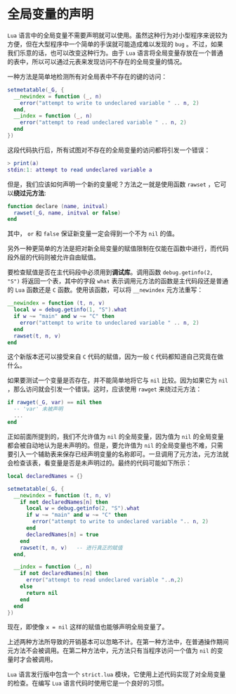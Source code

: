 # 全局变量的声明

`Lua` 语言中的全局变量不需要声明就可以使用。虽然这种行为对小型程序来说较为方便，但在大型程序中一个简单的手误就可能造成难以发现的 `bug` 。不过，如果我们乐意的话，也可以改变这种行为。由于 `Lua` 语言将全局变量存放在一个普通的表中，所以可以通过元表来发现访问不存在的全局变量的情况。

一种方法是简单地检测所有对全局表中不存在的键的访问：

```lua
setmetatable(_G, {
  __newindex = function (_, n)
    error("attempt to write to undeclared variable " .. n, 2)
  end,
  __index = function (_, n)
    error("attempt to read undeclared variable " .. n, 2)
  end
})
```

这段代码执行后，所有试图对不存在的全局变量的访问都将引发一个错误：

```lua
> print(a)
stdin:1: attempt to read undeclared variable a
```

但是，我们应该如何声明一个新的变量呢？方法之一就是使用函数 `rawset` ，它可以**绕过元方法**:

```lua
function declare (name, initval)
  rawset(_G, name, initval or false)
end
```

其中， `or` 和 `false` 保证新变量一定会得到一个不为 `nil` 的值。

另外一种更简单的方法是把对新全局变量的赋值限制在仅能在函数中进行，而代码段外层的代码则被允许自由赋值。

要检查赋值是否在主代码段中必须用到**调试库**。调用函数 `debug.getinfo(2, "S")` 将返回一个表，其中的字段 `what` 表示调用元方法的函数是主代码段还是普通的 `Lua` 函数还是 `C` 函数。使用该函数，可以将 `__newindex` 元方法重写：

```lua
__newindex = function (t, n, v)
  local w = debug.getinfo(1, "S").what
  if w ~= "main" and w ~= "C" then
    error("attempt to write to undeclared variable " .. n, 2)
  end
  rawset(t, n, v)
end
```

这个新版本还可以接受来自 `C` 代码的赋值，因为一般 `C` 代码都知道自己究竟在做什么。

如果要测试一个变量是否存在，并不能简单地将它与 `nil` 比较。因为如果它为 `nil` ，那么访问就会引发一个错误。这时，应该使用 `rawget` 来绕过元方法：

```lua
if rawget(_G, var) == nil then
  -- 'var' 未被声明
  ...
end
```

正如前面所提到的，我们不允许值为 `nil` 的全局变量，因为值为 `nil` 的全局变量都会被自动地认为是未声明的。但是，要允许值为 `nil` 的全局变量也不难，只需要引入一个辅助表来保存已经声明变量的名称即可。一旦调用了元方法，元方法就会检查该表，看变量是否是未声明过的。最终的代码可能如下所示：

```lua
local declaredNames = {}

setmetatable(_G, {
  __newindex = function (t, n, v)
    if not declaredNames[n] then
      local w = debug.getinfo(2, "S").what
      if w ~= "main" and w ~= "C" then
        error("attempt to write to undeclared variable ".. n, 2)
      end
      declaredNames[n] = true
    end
    rawset(t, n, v)   -- 进行真正的赋值
  end,

  __index = function (_, n)
    if not declaredNames[n] then
      error("attempt to read undeclared variable "..n,2)
    else
      return nil
    end
  end
})
```

现在，即使像 `x = nil` 这样的赋值也能够声明全局变量了。

上述两种方法所导致的开销基本可以忽略不计。在第一种方法中，在普通操作期间元方法不会被调用。在第二种方法中，元方法只有当程序访问一个值为 `nil` 的变量时才会被调用。

`Lua` 语言发行版中包含一个 `strict.lua` 模块，它使用上述代码实现了对全局变量的检查。在编写 `Lua` 语言代码时使用它是一个良好的习惯。
